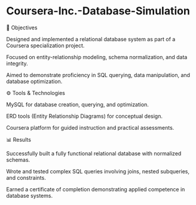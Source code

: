 # Coursera-Inc.-Database-Simulation
🎯 Objectives

Designed and implemented a relational database system as part of a Coursera specialization project.

Focused on entity-relationship modeling, schema normalization, and data integrity.

Aimed to demonstrate proficiency in SQL querying, data manipulation, and database optimization.

⚙️ Tools & Technologies

MySQL for database creation, querying, and optimization.

ERD tools (Entity Relationship Diagrams) for conceptual design.

Coursera platform for guided instruction and practical assessments.

📊 Results

Successfully built a fully functional relational database with normalized schemas.

Wrote and tested complex SQL queries involving joins, nested subqueries, and constraints.

Earned a certificate of completion demonstrating applied competence in database systems.

